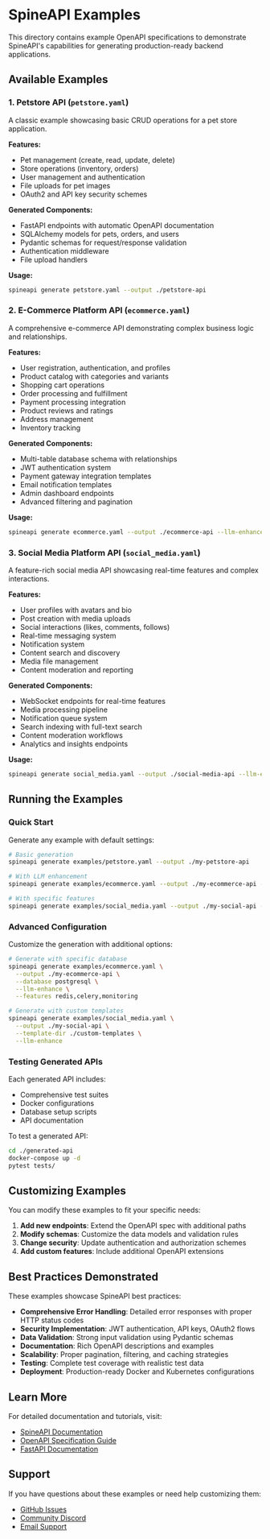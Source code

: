 # SpineAPI Examples

This directory contains example OpenAPI specifications to demonstrate SpineAPI's capabilities for generating production-ready backend applications.

## Available Examples

### 1. Petstore API (`petstore.yaml`)
A classic example showcasing basic CRUD operations for a pet store application.

**Features:**
- Pet management (create, read, update, delete)
- Store operations (inventory, orders)
- User management and authentication
- File uploads for pet images
- OAuth2 and API key security schemes

**Generated Components:**
- FastAPI endpoints with automatic OpenAPI documentation
- SQLAlchemy models for pets, orders, and users
- Pydantic schemas for request/response validation
- Authentication middleware
- File upload handlers

**Usage:**
```bash
spineapi generate petstore.yaml --output ./petstore-api
```

### 2. E-Commerce Platform API (`ecommerce.yaml`)
A comprehensive e-commerce API demonstrating complex business logic and relationships.

**Features:**
- User registration, authentication, and profiles
- Product catalog with categories and variants
- Shopping cart operations
- Order processing and fulfillment
- Payment processing integration
- Product reviews and ratings
- Address management
- Inventory tracking

**Generated Components:**
- Multi-table database schema with relationships
- JWT authentication system
- Payment gateway integration templates
- Email notification templates
- Admin dashboard endpoints
- Advanced filtering and pagination

**Usage:**
```bash
spineapi generate ecommerce.yaml --output ./ecommerce-api --llm-enhance
```

### 3. Social Media Platform API (`social_media.yaml`)
A feature-rich social media API showcasing real-time features and complex interactions.

**Features:**
- User profiles with avatars and bio
- Post creation with media uploads
- Social interactions (likes, comments, follows)
- Real-time messaging system
- Notification system
- Content search and discovery
- Media file management
- Content moderation and reporting

**Generated Components:**
- WebSocket endpoints for real-time features
- Media processing pipeline
- Notification queue system
- Search indexing with full-text search
- Content moderation workflows
- Analytics and insights endpoints

**Usage:**
```bash
spineapi generate social_media.yaml --output ./social-media-api --llm-enhance --features websockets,search,media-processing
```

## Running the Examples

### Quick Start
Generate any example with default settings:
```bash
# Basic generation
spineapi generate examples/petstore.yaml --output ./my-petstore-api

# With LLM enhancement
spineapi generate examples/ecommerce.yaml --output ./my-ecommerce-api --llm-enhance

# With specific features
spineapi generate examples/social_media.yaml --output ./my-social-api --features websockets,redis,celery
```

### Advanced Configuration
Customize the generation with additional options:

```bash
# Generate with specific database
spineapi generate examples/ecommerce.yaml \
  --output ./my-ecommerce-api \
  --database postgresql \
  --llm-enhance \
  --features redis,celery,monitoring

# Generate with custom templates
spineapi generate examples/social_media.yaml \
  --output ./my-social-api \
  --template-dir ./custom-templates \
  --llm-enhance
```

### Testing Generated APIs

Each generated API includes:
- Comprehensive test suites
- Docker configurations
- Database setup scripts
- API documentation

To test a generated API:
```bash
cd ./generated-api
docker-compose up -d
pytest tests/
```

## Customizing Examples

You can modify these examples to fit your specific needs:

1. **Add new endpoints**: Extend the OpenAPI spec with additional paths
2. **Modify schemas**: Customize the data models and validation rules
3. **Change security**: Update authentication and authorization schemes
4. **Add custom features**: Include additional OpenAPI extensions

## Best Practices Demonstrated

These examples showcase SpineAPI best practices:

- **Comprehensive Error Handling**: Detailed error responses with proper HTTP status codes
- **Security Implementation**: JWT authentication, API keys, OAuth2 flows
- **Data Validation**: Strong input validation using Pydantic schemas
- **Documentation**: Rich OpenAPI descriptions and examples
- **Scalability**: Proper pagination, filtering, and caching strategies
- **Testing**: Complete test coverage with realistic test data
- **Deployment**: Production-ready Docker and Kubernetes configurations

## Learn More

For detailed documentation and tutorials, visit:
- [SpineAPI Documentation](https://spineapi.dev/docs)
- [OpenAPI Specification Guide](https://swagger.io/specification/)
- [FastAPI Documentation](https://fastapi.tiangolo.com/)

## Support

If you have questions about these examples or need help customizing them:
- [GitHub Issues](https://github.com/spineapi/spineapi/issues)
- [Community Discord](https://discord.gg/spineapi)
- [Email Support](mailto:support@spineapi.dev)

